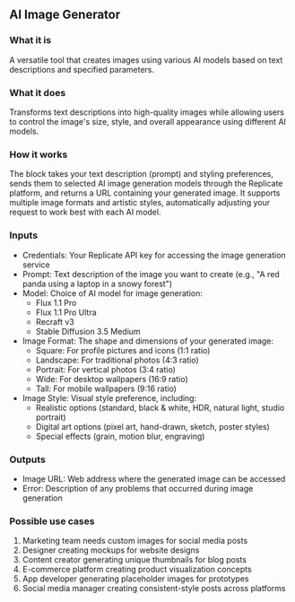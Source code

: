 
## AI Image Generator

### What it is
A versatile tool that creates images using various AI models based on text descriptions and specified parameters.

### What it does
Transforms text descriptions into high-quality images while allowing users to control the image's size, style, and overall appearance using different AI models.

### How it works
The block takes your text description (prompt) and styling preferences, sends them to selected AI image generation models through the Replicate platform, and returns a URL containing your generated image. It supports multiple image formats and artistic styles, automatically adjusting your request to work best with each AI model.

### Inputs
- Credentials: Your Replicate API key for accessing the image generation service
- Prompt: Text description of the image you want to create (e.g., "A red panda using a laptop in a snowy forest")
- Model: Choice of AI model for image generation:
  - Flux 1.1 Pro
  - Flux 1.1 Pro Ultra
  - Recraft v3
  - Stable Diffusion 3.5 Medium
- Image Format: The shape and dimensions of your generated image:
  - Square: For profile pictures and icons (1:1 ratio)
  - Landscape: For traditional photos (4:3 ratio)
  - Portrait: For vertical photos (3:4 ratio)
  - Wide: For desktop wallpapers (16:9 ratio)
  - Tall: For mobile wallpapers (9:16 ratio)
- Image Style: Visual style preference, including:
  - Realistic options (standard, black & white, HDR, natural light, studio portrait)
  - Digital art options (pixel art, hand-drawn, sketch, poster styles)
  - Special effects (grain, motion blur, engraving)

### Outputs
- Image URL: Web address where the generated image can be accessed
- Error: Description of any problems that occurred during image generation

### Possible use cases
1. Marketing team needs custom images for social media posts
2. Designer creating mockups for website designs
3. Content creator generating unique thumbnails for blog posts
4. E-commerce platform creating product visualization concepts
5. App developer generating placeholder images for prototypes
6. Social media manager creating consistent-style posts across platforms

